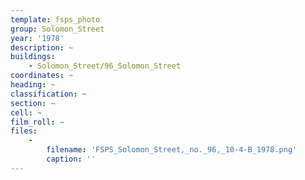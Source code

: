 ```yaml
---
template: fsps_photo
group: Solomon_Street
year: '1978'
description: ~
buildings:
    - Solomon_Street/96_Solomon_Street
coordinates: ~
heading: ~
classification: ~
section: ~
cell: ~
film_roll: ~
files:
    -
        filename: 'FSPS_Solomon_Street,_no._96,_10-4-B_1978.png'
        caption: ''
---
```

